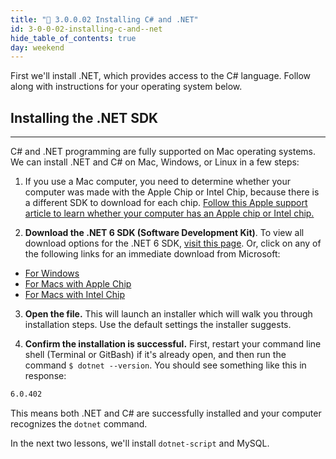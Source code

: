 ```yaml
---
title: "📓 3.0.0.02 Installing C# and .NET"
id: 3-0-0-02-installing-c-and--net
hide_table_of_contents: true
day: weekend
---
```


First we'll install .NET, which provides access to the C# language. Follow along with instructions for your operating system below.

## Installing the .NET SDK
---

C# and .NET programming are fully supported on Mac operating systems. We can install .NET and C# on Mac, Windows, or Linux in a few steps:

1. If you use a Mac computer, you need to determine whether your computer was made with the Apple Chip or Intel Chip, because there is a different SDK to download for each chip. [Follow this Apple support article to learn whether your computer has an Apple chip or Intel chip.](https://support.apple.com/en-us/HT211814)

2. **Download the .NET 6 SDK (Software Development Kit)**. To view all download options for the .NET 6 SDK, [visit this page](https://dotnet.microsoft.com/en-us/download/dotnet/6.0). Or, click on any of the following links for an immediate download from Microsoft:

* [For Windows](https://dotnet.microsoft.com/en-us/download/dotnet/thank-you/sdk-6.0.402-windows-x64-installer)
* [For Macs with Apple Chip](https://dotnet.microsoft.com/en-us/download/dotnet/thank-you/sdk-6.0.402-macos-arm64-installer)
* [For Macs with Intel Chip](https://dotnet.microsoft.com/en-us/download/dotnet/thank-you/sdk-6.0.402-macos-x64-installer)

3. **Open the file.** This will launch an installer which will walk you through installation steps. Use the default settings the installer suggests.

4. **Confirm the installation is successful.** First, restart your command line shell (Terminal or GitBash) if it's already open, and then run the command `$ dotnet --version`. You should see something like this in response:

```bash
6.0.402
```

This means both .NET and C# are successfully installed and your computer recognizes the `dotnet` command.

In the next two lessons, we'll install `dotnet-script` and MySQL.  
